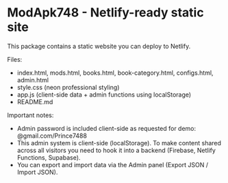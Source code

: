 ModApk748 - Netlify-ready static site
=====================================

This package contains a static website you can deploy to Netlify.

Files:
- index.html, mods.html, books.html, book-category.html, configs.html, admin.html
- style.css (neon professional styling)
- app.js (client-side data + admin functions using localStorage)
- README.md

Important notes:
- Admin password is included client-side as requested for demo: @gmail.com/Prince7488
- This admin system is client-side (localStorage). To make content shared across all visitors you need to hook it into a backend (Firebase, Netlify Functions, Supabase).
- You can export and import data via the Admin panel (Export JSON / Import JSON).
